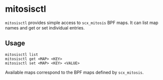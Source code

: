 # mitosisctl

`mitosisctl` provides simple access to `scx_mitosis` BPF maps. It can
list map names and get or set individual entries.

## Usage

```
mitosisctl list
mitosisctl get <MAP> <KEY>
mitosisctl set <MAP> <KEY> <VALUE>
```

Available maps correspond to the BPF maps defined by `scx_mitosis`.
